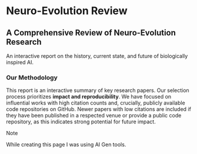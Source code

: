# Neuro-Evolution Review

## A Comprehensive Review of Neuro-Evolution Research
An interactive report on the history, current state, and future of biologically inspired AI.

### Our Methodology
This report is an interactive summary of key research papers. Our selection process prioritizes **impact and reproducibility**. We have focused on influential works with high citation counts and, crucially, publicly available code repositories on GitHub. Newer papers with low citations are included if they have been published in a respected venue or provide a public code repository, as this indicates strong potential for future impact.

> [!NOTE]
> While creating this page I was using AI Gen tools.


